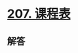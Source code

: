 # [207. 课程表](https://leetcode.cn/problems/course-schedule/description/?envType=problem-list-v2&envId=2cktkvj)
## 解答  
```cpp

```